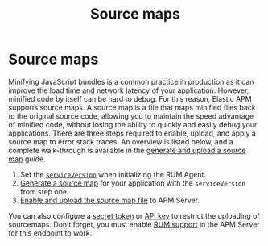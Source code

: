 ﻿---
title: Source maps
description: Minifying JavaScript bundles is a common practice in production as it can improve the load time and network latency of your application. However, minified...
url: https://docs-v3-preview.elastic.dev/reference/source-maps
products:
  - APM
  - APM Agent
  - Elastic Observability
---

# Source maps

Minifying JavaScript bundles is a common practice in production as it can improve the load time and network latency of your application. However, minified code by itself can be hard to debug. For this reason, Elastic APM supports source maps. A source map is a file that maps minified files back to the original source code, allowing you to maintain the speed advantage of minified code, without losing the ability to quickly and easily debug your applications.
There are three steps required to enable, upload, and apply a source map to error stack traces. An overview is listed below, and a complete walk-through is available in the [generate and upload a source map](https://docs-v3-preview.elastic.dev/elastic/docs-content/tree/main/solutions/observability/apm/create-upload-source-maps-rum) guide.
1. Set the [`serviceVersion`](/reference/configuration#service-version) when initializing the RUM Agent.
2. [Generate a source map](https://docs-v3-preview.elastic.dev/elastic/docs-content/tree/main/solutions/observability/apm/create-upload-source-maps-rum#apm-source-map-rum-generate) for your application with the `serviceVersion` from step one.
3. [Enable and upload the source map file](https://docs-v3-preview.elastic.dev/elastic/docs-content/tree/main/solutions/observability/apm/create-upload-source-maps-rum#apm-source-map-rum-upload) to APM Server.


You can also configure a [secret token](https://docs-v3-preview.elastic.dev/elastic/docs-content/tree/main/solutions/observability/apm/secret-token) or [API key](https://docs-v3-preview.elastic.dev/elastic/docs-content/tree/main/solutions/observability/apm/api-keys) to restrict the uploading of sourcemaps.
<tip>
  Don’t forget, you must enable [RUM support](https://docs-v3-preview.elastic.dev/elastic/docs-content/tree/main/solutions/observability/apm/configure-real-user-monitoring-rum) in the APM Server for this endpoint to work.
</tip>

